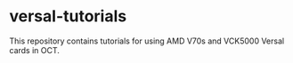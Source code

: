# versal-tutorials

This repository contains tutorials for using AMD V70s and VCK5000 Versal cards in OCT.
